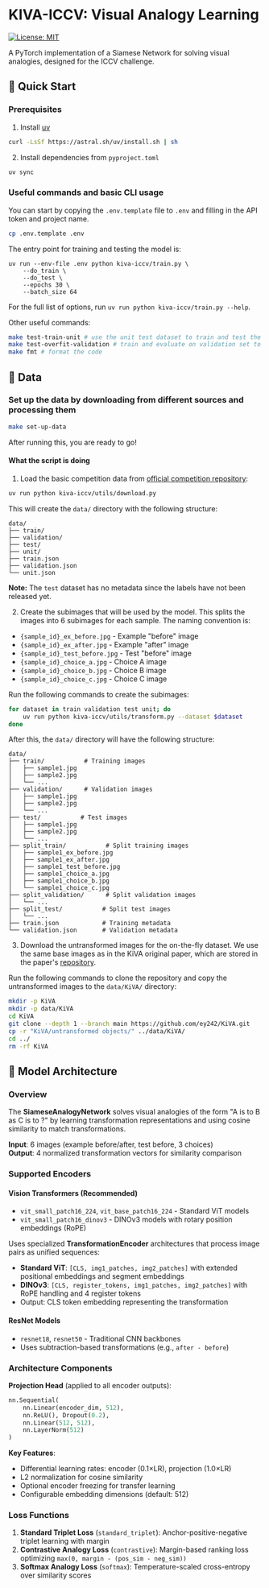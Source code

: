# KIVA-ICCV: Visual Analogy Learning

[![License: MIT](https://img.shields.io/badge/License-MIT-yellow.svg)](https://opensource.org/licenses/MIT)

A PyTorch implementation of a Siamese Network for solving visual analogies, designed for the ICCV challenge.

## 🚀 Quick Start

### Prerequisites

1. Install [uv](https://docs.astral.sh/uv/)

```bash
curl -LsSf https://astral.sh/uv/install.sh | sh
```

2. Install dependencies from `pyproject.toml`

```bash
uv sync
```

### Useful commands and basic CLI usage

You can start by copying the `.env.template` file to `.env` and filling in the API token and project name.
```bash
cp .env.template .env
```

The entry point for training and testing the model is:
```
uv run --env-file .env python kiva-iccv/train.py \ 
    --do_train \
    --do_test \
    --epochs 30 \
    --batch_size 64
```
For the full list of options, run `uv run python kiva-iccv/train.py --help`.

Other useful commands:
```bash
make test-train-unit # use the unit test dataset to train and test the model
make test-overfit-validation # train and evaluate on validation set to make sure the model can learn to overfit
make fmt # format the code
```

## 📁 Data

### Set up the data by downloading from different sources and processing them

```bash
make set-up-data
```
After running this, you are ready to go!

#### What the script is doing

1. Load the basic competition data from [official competition repository](https://github.com/ey242/KiVA-challenge):

```bash
uv run python kiva-iccv/utils/download.py
```

This will create the `data/` directory with the following structure:

```
data/
├── train/
├── validation/
├── test/
├── unit/
├── train.json
├── validation.json
└── unit.json
```

**Note:** The `test` dataset has no metadata since the labels have not been released yet.

2. Create the subimages that will be used by the model. This splits the images into 6 subimages for each sample.
The naming convention is:
- `{sample_id}_ex_before.jpg` - Example "before" image
- `{sample_id}_ex_after.jpg` - Example "after" image  
- `{sample_id}_test_before.jpg` - Test "before" image
- `{sample_id}_choice_a.jpg` - Choice A image
- `{sample_id}_choice_b.jpg` - Choice B image
- `{sample_id}_choice_c.jpg` - Choice C image

Run the following commands to create the subimages:
```bash
for dataset in train validation test unit; do
    uv run python kiva-iccv/utils/transform.py --dataset $dataset
done
```

After this, the `data/` directory will have the following structure:
```
data/
├── train/           # Training images
│   ├── sample1.jpg
│   ├── sample2.jpg
│   └── ...
├── validation/      # Validation images
│   ├── sample1.jpg
│   ├── sample2.jpg
│   └── ...
├── test/           # Test images
│   ├── sample1.jpg
│   ├── sample2.jpg
│   └── ...
├── split_train/           # Split training images
│   ├── sample1_ex_before.jpg
│   ├── sample1_ex_after.jpg
│   ├── sample1_test_before.jpg
│   ├── sample1_choice_a.jpg
│   ├── sample1_choice_b.jpg
│   └── sample1_choice_c.jpg
├── split_validation/      # Split validation images
│   └── ...
├── split_test/           # Split test images
│   └── ...
├── train.json            # Training metadata
└── validation.json       # Validation metadata
```

3. Download the untransformed images for the on-the-fly dataset.
We use the same base images as in the KiVA original paper, which are stored in the paper's [repository](https://github.com/ey242/KiVA).

Run the following commands to clone the repository and copy the untransformed images to the `data/KiVA/` directory:
```bash
mkdir -p KiVA
mkdir -p data/KiVA
cd KiVA
git clone --depth 1 --branch main https://github.com/ey242/KiVA.git
cp -r "KiVA/untransformed objects/" ../data/KiVA/
cd ../
rm -rf KiVA
```

## 🧠 Model Architecture

### Overview
The **SiameseAnalogyNetwork** solves visual analogies of the form "A is to B as C is to ?" by learning transformation representations and using cosine similarity to match transformations.

**Input**: 6 images (example before/after, test before, 3 choices)  
**Output**: 4 normalized transformation vectors for similarity comparison

### Supported Encoders

#### **Vision Transformers (Recommended)**
- `vit_small_patch16_224`, `vit_base_patch16_224` - Standard ViT models
- `vit_small_patch16_dinov3` - DINOv3 models with rotary position embeddings (RoPE)

Uses specialized **TransformationEncoder** architectures that process image pairs as unified sequences:
- **Standard ViT**: `[CLS, img1_patches, img2_patches]` with extended positional embeddings and segment embeddings
- **DINOv3**: `[CLS, register_tokens, img1_patches, img2_patches]` with RoPE handling and 4 register tokens
- Output: CLS token embedding representing the transformation

#### **ResNet Models**
- `resnet18`, `resnet50` - Traditional CNN backbones
- Uses subtraction-based transformations (e.g., `after - before`)

### Architecture Components

**Projection Head** (applied to all encoder outputs):
```python
nn.Sequential(
    nn.Linear(encoder_dim, 512),
    nn.ReLU(), Dropout(0.2),
    nn.Linear(512, 512),
    nn.LayerNorm(512)
)
```

**Key Features**:
- Differential learning rates: encoder (0.1×LR), projection (1.0×LR)
- L2 normalization for cosine similarity
- Optional encoder freezing for transfer learning
- Configurable embedding dimensions (default: 512)

### Loss Functions

1. **Standard Triplet Loss** (`standard_triplet`): Anchor-positive-negative triplet learning with margin
2. **Contrastive Analogy Loss** (`contrastive`): Margin-based ranking loss optimizing `max(0, margin - (pos_sim - neg_sim))`
3. **Softmax Analogy Loss** (`softmax`): Temperature-scaled cross-entropy over similarity scores


